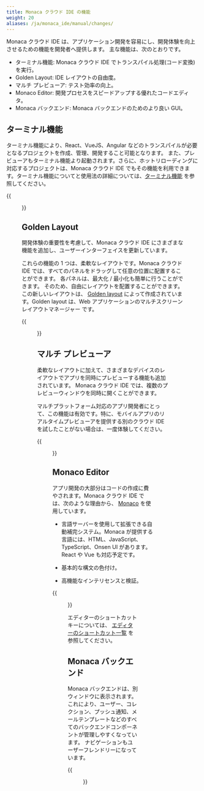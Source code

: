 ```yaml
---
title: Monaca クラウド IDE の機能
weight: 20
aliases: /ja/monaca_ide/manual/changes/
---
```


Monaca クラウド IDE は、アプリケーション開発を容易にし、開発体験を向上させるための機能を開発者へ提供します。 主な機能は、次のとおりです。

- ターミナル機能: Monaca クラウド IDE でトランスパイル処理(コード変換)を実行。
- Golden Layout: IDE レイアウトの自由度。
- マルチ プレビューア: テスト効率の向上。
- Monaco Editor: 開発プロセスをスピードアップする優れたコードエディタ。
- Monaca バックエンド: Monaca バックエンドのためのより良い GUI。

## ターミナル機能

ターミナル機能により、React、VueJS、Angular などのトランスパイルが必要となるプロジェクトを作成、管理、開発すること可能となります。
また、プレビューアもターミナル機能より起動されます。さらに、ホットリローディングに対応するプロジェクトは、Monaca クラウド IDE でもその機能を利用できます。ターミナル機能についてと使用法の詳細については、[ターミナル機能](../terminal) を参照してください。

{{<figure src="/images/monaca_ide/manual/changes/terminal.png">}}

## Golden Layout

開発体験の重要性を考慮して、Monaca クラウド IDE にさまざまな機能を追加し、ユーザーインターフェイスを更新しています。

これらの機能の 1 つは、柔軟なレイアウトです。Monaca クラウド IDE では、すべてのパネルをドラッグして任意の位置に配置することができます。 各パネルは、最大化 / 最小化も簡単に行うことができます。 そのため、自由にレイアウトを配置することができます。 この新しいレイアウトは、 [Golden layout](http://golden-layout.com/) によって作成されています。Golden layout は、Web アプリケーションのマルチスクリーンレイアウトマネージャー
です。

{{<figure src="/images/monaca_ide/manual/changes/1.png" >}}

## マルチ プレビューア

柔軟なレイアウトに加えて、さまざまなデバイスのレイアウトでアプリを同時にプレビューする機能も追加されています。 Monaca クラウド IDE では、複数のプレビューウィンドウを同時に開くことができます。

マルチプラットフォーム対応のアプリ開発者にとって、この機能は有効です。特に、モバイルアプリのリアルタイムプレビューアを提供する別のクラウド IDE を試したことがない場合は、一度体験してください。

{{<figure src="/images/monaca_ide/manual/changes/2.png">}}

## Monaco Editor

アプリ開発の大部分はコードの作成に費やされます。Monaca クラウド IDE では、次のような理由から、 [Monaco](https://microsoft.github.io/monaco-editor/) を使用しています。

- 言語サーバーを使用して拡張できる自動補完システム。Monaca が提供する言語には、HTML、JavaScript、TypeScript、Onsen UI があります。React や Vue も対応予定です。

- 基本的な構文の色付け。

- 高機能なインテリセンスと検証。

{{<figure src="/images/monaca_ide/manual/changes/3.png">}}

エディターのショートカットキーについては、 [エディターのショートカット一覧](../code_editor/editor/) を参照してください。

## Monaca バックエンド

Monaca バックエンドは、別ウィンドウに表示されます。これにより、ユーザー、コレクション、プッシュ通知、メールテンプレートなどのすべてのバックエンドコンポーネントが管理しやすくなっています。 ナビゲーションもユーザーフレンドリーになっています。

{{<figure src="/images/monaca_ide/manual/changes/4.png">}}

